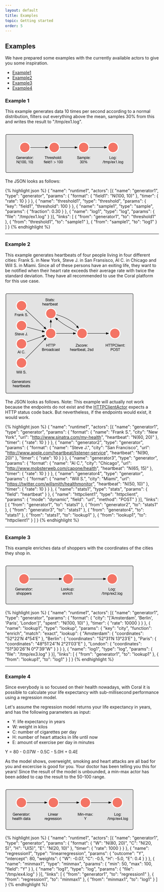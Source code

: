 ```yaml
---
layout: default
title: Examples
topic: Getting started
order: 5
---
```

<!--
   Licensed to the Apache Software Foundation (ASF) under one or more
   contributor license agreements.  See the NOTICE file distributed with
   this work for additional information regarding copyright ownership.
   The ASF licenses this file to You under the Apache License, Version 2.0
   (the "License"); you may not use this file except in compliance with
   the License.  You may obtain a copy of the License at

       http://www.apache.org/licenses/LICENSE-2.0

   Unless required by applicable law or agreed to in writing, software
   distributed under the License is distributed on an "AS IS" BASIS,
   WITHOUT WARRANTIES OR CONDITIONS OF ANY KIND, either express or implied.
   See the License for the specific language governing permissions and
   limitations under the License.
-->

## Examples

We have prepared some examples with the currently available actors to give you some inspiration.

- [Example1](#example1)
- [Example2](#example2)
- [Example3](#example3)
- [Example4](#example4)

### <a name="example1"></a>Example 1

This example generates data 10 times per second according to a normal distribution, filters out everything above the mean, samples 30% from this and writes the result to "/tmp/ex1.log".

<br>

<img src="img/example1.png">

<br>

The JSON looks as follows:

{% highlight json %}
{
  "name": "runtime1",
  "actors": [{
    "name": "generator1",
    "type": "generator",
    "params": {
      "format": {
        "field1": "N(100, 10)"
      }, "timer": {
        "rate": 10
      }
    }
  }, {
    "name": "threshold1", 
    "type": "threshold",
    "params": {
      "key": "field1",
      "threshold": 100
    }
  }, {
    "name": "sample1",
    "type": "sample",
    "params": {
      "fraction": 0.30
    }
  }, {
    "name": "log1",
    "type": "log",
    "params": {
      "file": "/tmp/ex1.log"
    }
  }], "links": [
    { "from": "generator1", "to": "threshold1" },
    { "from": "threshold1", "to": "sample1" },
    { "from": "sample1", "to": "log1" }
  ]
}
{% endhighlight %}

--------------------------

### <a name="example2"></a>Example 2 

This example generates heartbeats of four people living in four different cities: Frank S. in New York, Steve J. in San Fransisco, Al C. in Chicago and Will S. in Miami. Since all of these persons have an exiting life, they want to be notified when their heart rate exceeds their average rate with twice the standard deviation.
They have all recommended to use the Coral platform for this use case.

<br>

<img src="img/example2.png">

<br>

The JSON looks as follows. Note: This example will actually not work because the endpoints do not exist and the [HTTPClientActor](Actors-HttpClientActor) expects a HTTP status code back. But nevertheless, if the endpoints would exist, it would work.

{% highlight json %}
{
  "name": "runtime1",
  "actors": [{
    "name": "generator1",
    "type": "generator",
    "params": {
      "format": {
        "name": "Frank S.",
        "city": "New York",
        "url": "http://www.sinatra.com/my-health",
        "heartbeat": "N(60, 20)"
      }, "timer": {
        "rate": 10
      }
    }
  }, {
    "name": "generator2", 
    "type": "generator",
    "params": {
      "format": {
        "name": "Steve J.",
        "city": "San Francisco",
        "url": "http://www.apple.com/heartbeat/listener-service",
        "heartbeat": "N(90, 20)"
      }, "timer": {
        "rate": 10
      }
    }
  }, {
    "name": "generator3",
    "type": "generator",
    "params": {
      "format": {
        "name": "Al C.",
        "city": "Chicago",
        "url": "http://www.mobsterweb.com/capone/health",
        "heartbeat": "N(65, 15)"
      }, "timer": {
        "rate": 10
      }
    }
  }, {
    "name": "generator4",
    "type": "generator",
    "params": {
      "format": {
        "name": "Will S.",
        "city": "Miami",
        "url": "https://twitter.com/willsmith/healthmonitor",
        "heartbeat": "N(50, 10)"
      }, "timer": {
        "rate": 10
      }
    }
  }, {
    "name": "stats1",
    "type": "stats",
    "params": {
      "field": "heartbeat"
    }
  }, {
    "name": "httpclient1",
    "type": "httpclient", 
    "params": {
      "mode": "dynamic",
      "field": "url",
      "method": "POST" 
    }
  }], "links": [
    { "from": "generator1", "to": "stats1" },
    { "from": "generator2", "to": "stats1" },
    { "from": "generator3", "to": "stats1" },
    { "from": "generator4", "to": "stats1" },
    { "from": "stats1", "to": "lookup1" },
    { "from": "lookup1", "to": "httpclient1" }
  ]
}
{% endhighlight %}

--------------------------

### <a name="example3"></a>Example 3

This example enriches data of shoppers with the coordinates of the cities they shop in.

<br>

<img src="img/example3.png">

<br>

{% highlight json %}
{
  "name": "runtime1",
  "actors": [{
    "name": "generator1",
    "type": "generator",
    "params": {
      "format": {
        "city": "['Amsterdam', 'Berlin', 'Paris', 'London']",
        "spent": "N(100, 10)"
      }, "timer": {
        "rate": 10000
      }
    }
  }, {
    "name": "lookup1",
    "type": "lookup",
    "params": {
      "key": "city",
      "function": "enrich",
      "match": "exact",
      "lookup": {
        "Amsterdam": { "coordinates": "52°22′N 4°54′E" },
        "Berlin": { "coordinates": "52°31′N 13°23′E" },
        "Paris": { "coordinates": "48°51′24″N 2°21′03″E" },
        "London": { "coordinates": "51°30′26″N 0°7′39″W" }
      }
    }
  }, {
    "name": "log1",
    "type": "log",
    "params": {
      "file": "/tmp/ex3.log"
    }
  }], "links": [
    { "from": "generator1", "to": "lookup1" },
    { "from": "lookup1", "to": "log1" }
  ]
}
{% endhighlight %}

--------------------------

### <a name="example4"></a>Example 4

Since everybody is so focused on their health nowadays, with Coral it is possible to calculate your life expectancy with sub-millisecond performance using a regression model. 

Let's assume the regression model returns your life expectancy in years, and has the following parameters as input: 

- Y: life expectancy in years
- W: weight in kilos  
- C: number of cigarettes per day
- H: number of heart attacks in life until now
- E: amount of exercise per day in minutes

Y = 80 - 0.07W - 0.5C - 5.0H + 0.4E

As the model shows, overweight, smoking and heart attacks are all bad for you and excercise is good for you.
Your doctor has been telling you this for years! Since the result of the model is unbounded, a min-max actor has been added to cap the result to the 50-100 range.

<br>

<img src="img/example4.png">

<br>

{% highlight json %}
{
  "name": "runtime1",
  "actors": [{
    "name": "generator1",
    "type": "generator",
    "params": {
      "format": {
        "W": "N(80, 20)",
        "C": "N(20, 5)",
        "H": "U(5)",
        "E": "N(20, 10)"
      }, "timer": {
        "rate": 1000
      }
    }
  }, {
    "name": "regression1",
    "type": "linearregression",
    "params": {
      "outcome": "Y",
      "intercept": 80,
      "weights": {
        "W": -0.07,
        "C": -0.5,
        "H": -5.0,
        "E":  0.4
      }
    }
  }, {
    "name": "minmax1",
    "type": "minmax",
    "params": {
      "min": 50,
      "max": 100,
      "field": "Y"
    } 
  }, {
    "name": "log1",
    "type": "log",
    "params": {
      "file": "/tmp/ex4.log"
    }
  }], "links": [
    { "from": "generator1", "to": "regression1" },
    { "from": "regression1", "to": "minmax1" },
    { "from": "minmax1", "to": "log1" }
  ]
}
{% endhighlight %}
